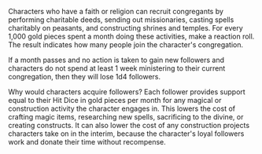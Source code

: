 Characters who have a faith or religion can recruit congregants by performing charitable deeds, sending out missionaries, casting spells charitably on peasants, and constructing shrines and temples. For every 1,000 gold pieces spent a month doing these activities, make a reaction roll. The result indicates how many people join the character's congregation.

If a month passes and no action is taken to gain new followers and characters do not spend at least 1 week ministering to their current congregation, then they will lose 1d4 followers.

Why would characters acquire followers? Each follower provides support equal to their Hit Dice in gold pieces per month for any magical or construction activity the character engages in. This lowers the cost of crafting magic items, researching new spells, sacrificing to the divine, or creating constructs. It can also lower the cost of any construction projects characters take on in the interim, because the character's loyal followers work and donate their time without recompense.